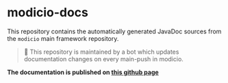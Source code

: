 # modicio-docs

This repository contains the automatically generated JavaDoc sources from the ``modicio`` main framework repository. 

> :robot: This repository is maintained by a bot which updates documentation changes on every main-push in modicio.

**The documentation is published on [this github page](https://modicio.github.io/modicio-docs/modicio/index.html)**
